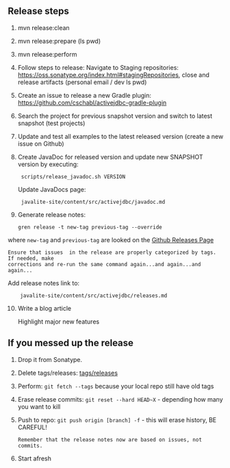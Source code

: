 ## Release steps

1. mvn release:clean
2. mvn release:prepare (ls pwd)
3. mvn release:perform
4. Follow steps to release:
	Navigate to Staging repositories: https://oss.sonatype.org/index.html#stagingRepositories,
	close and release artifacts (personal email / dev ls pwd)
5. Create an issue to release a new Gradle plugin: https://github.com/cschabl/activejdbc-gradle-plugin
6. Search the project for previous snapshot version and switch to latest snapshot (test projects)
7. Update and test all examples to the latest released version (create a new issue on Github)
8. Create JavaDoc for released version and update new SNAPSHOT version by executing: 

        scripts/release_javadoc.sh VERSION

    Update JavaDocs page:

        javalite-site/content/src/activejdbc/javadoc.md

9. Generate release notes:

       gren release -t new-tag previous-tag --override


where `new-tag` and `previous-tag` are looked on  the [Github Releases Page](https://github.com/javalite/javalite/releases)

    Ensure that issues  in the release are properly categorized by tags. If needed, make 
    corrections and re-run the same command again...and again...and again...  



   Add release notes link to:

        javalite-site/content/src/activejdbc/releases.md

10. Write a blog article

    Highlight major new features  
    
    
## If you messed up the release

 
1. Drop it from Sonatype.
2. Delete tags/releases: [tags/releases](https://github.com/javalite/javalite/releases)
3. Perform:  `git fetch --tags` because your local repo still have old tags
4. Erase release commits: 
    `git reset --hard HEAD~X` - depending how many you want  to kill
5. Push to repo: 
       `git push origin [branch] -f` - this will erase history, BE CAREFUL!
       
       Remember that the release notes now are based on issues, not  commits.
        
6. Start afresh

